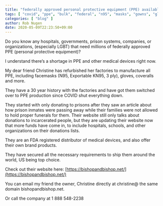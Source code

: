 ```yaml
---
title: "federally approved personal protective equipment (PPE) available in bulk"
tags: [ "covid", "ppe", "bulk", "federal", "n95", "masks", "gowns", "gloves" ]
categories: [ "blog" ]
author: Rob Nugen
date: 2020-05-09T22:23:50+09:00
---
```


Do you know any hospitals, governments, prison systems, companies, or organizations, (especially LGBT) that need millions of federally approved PPE (personal protective equipment)?

I understand there’s a shortage in PPE and other medical devices right now.

My dear friend Christine has refurbished her factories to manufacture all PPE, including facemasks (N95, Exportable KN95, 3 ply), gloves, coveralls and more.

They have a 30 year history with the factories and have got them switched over to PPE production since COVID shut everything down.

They started with only donating to prisons after they saw an article about how prison inmates were passing away while their families were not allowed to hold proper funerals for them. Their website still only talks about donations to incarcerated people, but they are updating their website now that more funds have come in, to include hospitals, schools, and other organizations on their donations lists.

They are an FDA registered distributor of medical devices, and also offer their own brand products.

They have secured all the necessary requirements to ship them around the world, US being top choice.

Check out their website here: [https://bishopandbishop.net/](https://bishopandbishop.net/)

You can email my friend the owner, Christine directly at christine@
the same domain bishopandbishop.net.

Or call the company at 1 <span eight>8<span eight>8<span eight>8</span> 5</span>48-22</span>38
